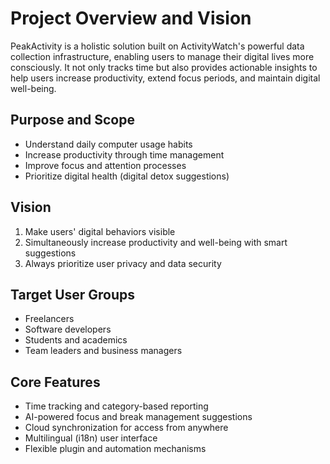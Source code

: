 # Project Overview and Vision

PeakActivity is a holistic solution built on ActivityWatch's powerful data collection infrastructure, enabling users to manage their digital lives more consciously. It not only tracks time but also provides actionable insights to help users increase productivity, extend focus periods, and maintain digital well-being.

## Purpose and Scope
- Understand daily computer usage habits
- Increase productivity through time management
- Improve focus and attention processes
- Prioritize digital health (digital detox suggestions)

## Vision
1. Make users' digital behaviors visible
2. Simultaneously increase productivity and well-being with smart suggestions
3. Always prioritize user privacy and data security

## Target User Groups
- Freelancers
- Software developers
- Students and academics
- Team leaders and business managers

## Core Features
- Time tracking and category-based reporting
- AI-powered focus and break management suggestions
- Cloud synchronization for access from anywhere
- Multilingual (i18n) user interface
- Flexible plugin and automation mechanisms
